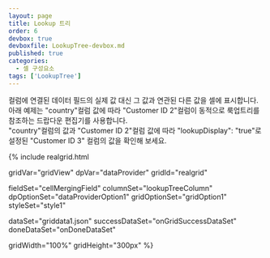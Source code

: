 ```yaml
---
layout: page
title: Lookup 트리
order: 6
devbox: true
devboxfile: LookupTree-devbox.md
published: true
categories:
  - 셀 구성요소
tags: ['LookupTree']
---
```


컬럼에 연결된 데이터 필드의 실제 값 대신 그 값과 연관된 다른 값을 셀에 표시합니다.  
아래 예제는 "country"컬럼 값에 따라 "Customer ID 2"컬럼이 동적으로 룩업트리를 참조하는 드랍다운 편집기를 사용합니다.  
"country"컬럼의 값과 "Customer ID 2"컬럼 값에 따라 "lookupDisplay": "true"로 설정된 "Customer ID 3" 컬럼의 값을 확인해 보세요.
 
<script>
var onGridSuccessDataSet = function(data, textStatus, jqXHR) {
  dataProvider.setRows(data);
}

var onDoneDataSet = function() {
  var source = {
    "id": "customers",
    "levels": 2,
    "keys": [
      ["France", "VINET"],
      ["France", "VICTE"],
      ["Germany", "TOMSP"],
      ["Brazil", "HANAR"]
    ],
    "values": [
      "Vins et alcools Chevalier",
      "Victuailles en stock",
      "Toms Spezialitäten",
      "Hanari Carnes"
    ]
  };

  gridView.addLookupSource(source);

  gridView.onEditCommit = function (id, index, oldValue, newValue) {
    if (index.field == "Country") {
      lookupDataChange(newValue);
    }
  };

  gridView.onCurrentChanged = function (grid, newIndex) {
    if (newIndex && newIndex.dataRow > -1) {
      var keyValue = grid.getValue(newIndex.itemIndex, "Country");
      lookupDataChange(keyValue);
    }
  };

  var oldKey = null;
  function lookupDataChange(keyValue) {
    if (oldKey != keyValue) {
      var params = { country: keyValue };

      $.getJSON("/resource/data/AllCustomerByCountry.json", function (data) {
        lookupData = [];
        for(var j = 0; j < data.length; j++){
          if (data[j].Country == params.country){
            lookupData.push(data[j])
          }
        } 
        var lookups = [];
        for (var i in lookupData) {
          if (!gridView.existsLookupData("customers", [lookupData[i].Country, lookupData[i].CustomerID])) {
            var lookup = [lookupData[i].Country, lookupData[i].CustomerID, lookupData[i].CompanyName];
            lookups.push(lookup);
          }
        }

        gridView.fillLookupData("customers", {
          rows: lookups
        });
      });

      oldKey = keyValue;
    }
  }

}
</script>

{% include realgrid.html

  gridVar="gridView"
  dpVar="dataProvider"
  gridId="realgrid"

  fieldSet="cellMergingField"
  columnSet="lookupTreeColumn"
  dpOptionSet="dataProviderOption1"
  gridOptionSet="gridOption1"
  styleSet="style1"

  dataSet="griddata1.json"
  successDataSet="onGridSuccessDataSet"
  doneDataSet="onDoneDataSet"

  gridWidth="100%"
  gridHeight="300px" %}
